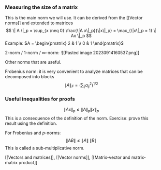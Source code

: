 ### Measuring the size of a matrix

This is the main norm we will use. It can be derived from the [[Vector norms]] and extended to matrices
$$
\| A \|_p = \sup_{x \neq 0} \frac{\|A x\|_p}{\|x\|_p} = \max_{\|x\|_p = 1} \| Ax \|_p
$$
Example: $A = \begin{pmatrix} 2 & 1 \\ 0 & 1 \end{pmatrix}$

2-norm / 1-norm / $\infty$-norm:
![[Pasted image 20230914160537.png]]

Other norms that are useful.

Frobenius norm: it is very convenient to analyze matrices that can be decomposed into blocks
$$
\|A\|_F = \Big( \sum_{ij} a_{ij}^2 \Big)^{1/2}
$$

### Useful inequalities for proofs
$$
\|A x \|_p \le \|A\|_p \|x\|_p
$$
This is a consequence of the definition of the norm. Exercise: prove this result using the definition.

For Frobenius and $p$-norms:
$$
\| A B \| \le \|A\| \; \|B\|
$$
This is called a sub-multiplicative norm.

[[Vectors and matrices]], [[Vector norms]], [[Matrix-vector and matrix-matrix product]]